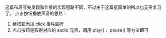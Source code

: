 这篇布局写完发现和作者的实现思路不同，不过由于这篇挺简单的所以也无需复习了。
点击按钮播放声音的思路：
1. 给按钮添加 click 事件监听
2. 点击按钮是取得对应的 audio 元素，调用 play() 、pause() 等方法即可
